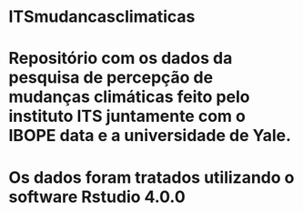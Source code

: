 # ITSmudancasclimaticas

# Repositório com os dados da pesquisa de percepção de mudanças climáticas feito pelo instituto ITS juntamente com o IBOPE data e a universidade de Yale. 

# Os dados foram tratados utilizando o software Rstudio 4.0.0 
